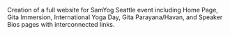 Creation of a full website for SamYog Seattle event including Home Page, Gita Immersion, International Yoga Day, Gita Parayana/Havan, and Speaker Bios pages with interconnected links.
